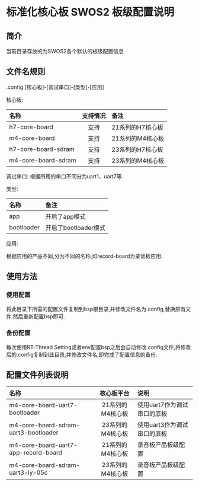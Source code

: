 # 标准化核心板 SWOS2 板级配置说明

## 简介

当前目录存放的为SWOS2各个默认的板级配置信息

## 文件名规则

.config.[核心板]-[调试串口]-[类型]-[应用]

核心板:

| **名称**      | **支持情况** | **备注**                              |
| :----------------- | :----------: | :------------------------------------- |
| h7-core-board |   支持   |   21系列的H7核心板   |
| m4-core-board |   支持   |   21系列的M4核心板   |
| h7-core-board-sdram |   支持   |   23系列的H7核心板   |
| m4-core-board-sdram |   支持   |   23系列的M4核心板   ||

调试串口:
根据所用的串口不同分为uart1、uart7等.

类型:

| **名称**      | **备注**                              |
| :----------------- | :------------------------------------- |
| app |   开启了app模式   |
| bootloader |   开启了bootloader模式   ||

应用:

根据应用的产品不同,分为不同的名称,如record-board为录音板应用.

## 使用方法

### 使用配置

将此目录下所需的配置文件复制到bsp根目录,并修改文件名为.config,替换原有文件.然后重新配置bsp即可.

### 备份配置

每次使用RT-Thread Setting或者env配置bsp之后会自动修改.config文件,将修改后的.config复制到此目录,并修改文件名,即完成了配置信息的备份.

## 配置文件列表说明

| **名称**      | **核心板平台** | **说明**                              |
| :----------------- | :----------: | :------------------------------------- |
| m4-core-board-uart7-bootloader |   21系列的M4核心板   |   使用uart7作为调试串口的底板   |
| m4-core-board-sdram-uart3-bootloader |   23系列的M4核心板   |   使用uart3作为调试串口的底板   |
| m4-core-board-uart7-app-record-board |   21系列的M4核心板   |   录音板产品板级配置   |
| m4-core-board-sdram-uart3-ly-05c |   23系列的M4核心板   |   录音板产品板级配置   ||